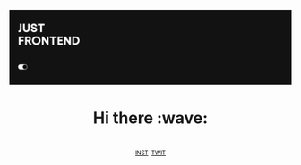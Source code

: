 ![github.com/remnev-s/remnev-s](/img/jf.jpg)

<h1 align='center'> Hi there :wave:</h1>
<p align = 'center'>

</p>
<br>
 <div align="center">
<font size="1"
<p><a style="color:black" href="https://www.instagram.com/rmnv.dev/">INST</a>&nbsp;
 <a style="color:black" href="https://twitter.com/https://twitter.com/hola_bratan">TWIT</a></p>
</font>

</div>
